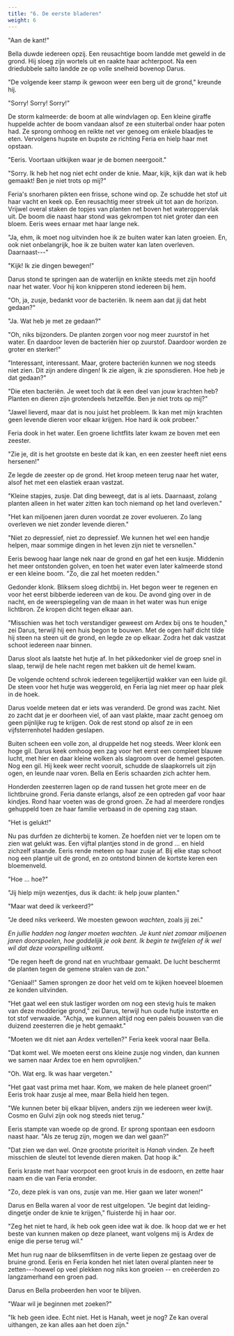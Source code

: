 ```yaml
---
title: "6. De eerste bladeren"
weight: 6
---
```


"Aan de kant!"

Bella duwde iedereen opzij. Een reusachtige boom landde met geweld in de
grond. Hij sloeg zijn wortels uit en raakte haar achterpoot. Na een
driedubbele salto landde ze op volle snelheid bovenop Darus.

"De volgende keer stamp ik gewoon weer een berg uit de grond," kreunde
hij.

"Sorry! Sorry! Sorry!"

De storm kalmeerde: de boom at alle windvlagen op. Een kleine giraffe
huppelde achter de boom vandaan alsof ze een stuiterbal onder haar poten
had. Ze sprong omhoog en reikte net ver genoeg om enkele blaadjes te
eten. Vervolgens hupste en bupste ze richting Feria en hielp haar met
opstaan.

"Eeris. Voortaan uitkijken waar je de bomen neergooit."

"Sorry. Ik heb het nog niet echt onder de knie. Maar, kijk, kijk dan wat
ik heb gemaakt! Ben je niet trots op mij?"

Feria's snorharen pikten een frisse, schone wind op. Ze schudde het stof
uit haar vacht en keek op. Een reusachtig meer streek uit tot aan de
horizon. Vrijwel overal staken de topjes van planten net boven het
wateroppervlak uit. De boom die naast haar stond was gekrompen tot niet
groter dan een bloem. Eeris wees ernaar met haar lange nek.

"Ja, ehm, ik moet nog uitvinden hoe ik ze buiten water kan laten
groeien. En, ook niet onbelangrijk, hoe ik ze buiten water kan laten
overleven. Daarnaast---"

"Kijk! Ik zie dingen bewegen!"

Darus stond te springen aan de waterlijn en knikte steeds met zijn
hoofd naar het water. Voor hij kon knipperen stond iedereen
bij hem.

"Oh, ja, zusje, bedankt voor de bacteriën. Ik neem aan dat jij dat hebt
gedaan?"

"Ja. Wat heb je met ze gedaan?"

"Oh, niks bijzonders. De planten zorgen voor nog meer zuurstof in het
water. En daardoor leven de bacteriën hier op zuurstof. Daardoor worden
ze groter en sterker!"

"Interessant, interessant. Maar, grotere bacteriën kunnen we nog steeds
niet zien. Dit zijn andere dingen! Ik zie algen, ik zie sponsdieren. Hoe
heb je dat gedaan?"

"Die eten bacteriën. Je weet toch dat ik een deel van jouw krachten
heb? Planten en dieren zijn grotendeels hetzelfde. Ben je niet trots op mij?"

"Jawel lieverd, maar dat is nou juist het probleem. Ik kan met mijn krachten geen levende
dieren voor elkaar krijgen. Hoe hard ik ook probeer."

Feria dook in het water. Een groene lichtflits later kwam ze boven met een zeester.

"Zie je, dit is het grootste en beste dat ik kan, en een zeester heeft
niet eens hersenen!"

Ze legde de zeester op de grond. Het kroop meteen terug naar het water, alsof het met een elastiek eraan vastzat.

"Kleine stapjes, zusje. Dat ding beweegt, dat is al iets. Daarnaast,
zolang planten alleen in het water zitten kan toch niemand op het land
overleven."

"Het kan miljoenen jaren duren voordat ze zover evolueren. Zo lang
overleven we niet zonder levende dieren."

"Niet zo depressief, niet zo depressief. We kunnen het wel een handje
helpen, maar sommige dingen in het leven zijn niet te versnellen."

Eeris bewoog haar lange nek naar de grond en gaf het een kusje.
Middenin het meer ontstonden golven, en toen het water even later
kalmeerde stond er een kleine boom. "Zo, die zal het moeten redden."

Gedonder klonk. Bliksem sloeg dichtbij in. Het begon weer te regenen
en voor het eerst bibberde iedereen van de kou. De avond ging over in de
nacht, en de weerspiegeling van de maan in het water was hun enige
lichtbron. Ze kropen dicht tegen elkaar aan.

"Misschien was het toch verstandiger geweest om Ardex bij ons te
houden," zei Darus, terwijl hij een huis begon te bouwen. Met de ogen
half dicht tilde hij steen na steen uit de grond, en legde ze op elkaar.
Zodra het dak vastzat schoot iedereen naar binnen.

Darus sloot als laatste het hutje af. In het pikkedonker viel de groep snel in slaap, terwijl de hele nacht regen met bakken uit de hemel kwam.

De volgende ochtend schrok iedereen tegelijkertijd wakker van een luide
gil. De steen voor het hutje was weggerold, en Feria lag niet meer op
haar plek in de hoek.

Darus voelde meteen dat er iets was veranderd. De grond was zacht. Niet
zo zacht dat je er doorheen viel, of aan vast plakte, maar zacht genoeg
om geen pijnlijke rug te krijgen. Ook de rest stond op alsof ze in een
vijfsterrenhotel hadden geslapen.

Buiten scheen een volle zon, al druppelde het nog steeds. Weer klonk een
hoge gil. Darus keek omhoog een zag voor het eerst een compleet blauwe
lucht, met hier en daar kleine wolken als slagroom over de hemel
gespoten. Nog een gil. Hij keek weer recht vooruit, schudde de
slaapkorrels uit zijn ogen, en leunde naar voren. Bella en Eeris
schaarden zich achter hem.

Honderden zeesterren lagen op de rand tussen het grote meer en de
lichtbruine grond. Feria danste erlangs, alsof ze een optreden gaf voor
haar kindjes. Rond haar voeten was de grond groen. Ze had al meerdere
rondjes gehuppeld toen ze haar familie verbaasd in de opening zag staan.

"Het is gelukt!"

Nu pas durfden ze dichterbij te komen. Ze hoefden niet ver te lopen om
te zien wat gelukt was. Een vijftal plantjes stond in de grond ... en hield
zichzelf staande. Eeris rende meteen op haar zusje af. Bij elke stap
schoot nog een plantje uit de grond, en zo ontstond binnen de kortste
keren een bloemenveld.

"Hoe ... hoe?"

"Jij hielp mijn wezentjes, dus ik dacht: ik help jouw planten."

"Maar wat deed ik verkeerd?"

"Je deed niks verkeerd. We moesten gewoon *wachten*, zoals jij zei."

*En jullie hadden nog langer moeten wachten. Je kunt niet zomaar miljoenen jaren doorspoelen, hoe goddelijk je ook bent. Ik begin te twijfelen of ik wel wil dat deze voorspelling uitkomt.*

"De regen heeft de grond nat en vruchtbaar gemaakt. De lucht beschermt de
planten tegen de gemene stralen van de zon."

"Geniaal!" Samen sprongen ze door het
veld om te kijken hoeveel bloemen ze konden uitvinden.

"Het gaat wel een stuk lastiger worden om nog een stevig huis te maken
van deze modderige grond," zei Darus, terwijl hun oude hutje instortte
en tot stof verwaaide. "Achja, we kunnen altijd nog een paleis bouwen
van die duizend zeesterren die je hebt gemaakt."

"Moeten we dit niet aan Ardex vertellen?" Feria keek vooral naar Bella.

"Dat komt wel. We moeten eerst ons kleine zusje nog vinden, dan kunnen
we samen naar Ardex toe en hem opvrolijken."

"Oh. Wat erg. Ik was haar vergeten."

"Het gaat vast prima met haar. Kom, we maken de hele planeet groen!" Eeris trok haar zusje al mee, maar Bella hield hen tegen.

"We kunnen beter bij elkaar blijven, anders zijn we iedereen weer kwijt.
Cosmo en Gulvi zijn ook nog steeds niet terug."

Eeris stampte van woede op de grond. Er sprong spontaan een esdoorn
naast haar. "Als ze terug zijn, mogen we dan wel gaan?"

"Dat zien we dan wel. Onze grootste prioriteit is *Hanah* vinden. Ze
heeft misschien de sleutel tot levende dieren maken. Dat hoop
ik."

Eeris kraste met haar voorpoot een groot kruis in de esdoorn, en zette
haar naam en die van Feria eronder.

"Zo, deze plek is van ons, zusje van me. Hier gaan we later wonen!"

Darus en Bella waren al voor de rest uitgelopen. "Je begint dat leiding-dingetje onder de knie te krijgen," fluisterde
hij in haar oor.

"Zeg het niet te hard, ik heb ook geen idee wat ik doe. Ik hoop dat we
er het beste van kunnen maken op deze planeet, want volgens mij is Ardex
de enige die perse terug wil."

Met hun rug naar de bliksemflitsen in de verte liepen ze gestaag over de
bruine grond. Eeris en Feria konden het niet laten overal planten neer
te zetten---hoewel op veel plekken nog niks kon groeien --
en creëerden zo langzamerhand een groen pad. 

Darus en Bella probeerden hen voor te blijven.

"Waar wil je beginnen met zoeken?"

"Ik heb geen idee. Echt niet. Het is Hanah, weet je nog? Ze kan overal uithangen, ze kan alles aan het doen zijn."